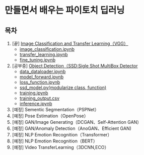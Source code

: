 # 만들면서 배우는 파이토치 딥러닝

## 목차

1. [끝] [Image Classification and Transfer Learning（VGG）](/1_image_classification/)
    - [image_classification.ipynb](/1_image_classification/1-image_classification.ipynb)
    - [transfer_learning.ipynb](/1_image_classification/2-transfer_learning.ipynb)
    - [fine_tuning.ipynb](/1_image_classification/3-fine_tuning.ipynb)
2. [공부중] [Object Detection（SSD:Sigle Shot MultiBox Detector](/2_objectdetection/)
    - [data_dataloader.ipynb](/2_objectdetection/1-dataset_dataloader.ipynb)
    - [model_forward.ipynb](/2_objectdetection/2-model_forward.ipynb)
    - [loss_function.ipynb](/2_objectdetection/3-loss_function.ipynb)
    - [ssd_model.py(modularize class, function)](/2_objectdetection/ssd_model.py)
    - [training.ipynb](/2_objectdetection/4-training.ipynb)
    - [training_output.csv](/2_objectdetection/log_output.csv)
    - [inference.ipynb](/2_objectdetection/5-inference.ipynb)
3. [예정] Sementic Segmentation（PSPNet）
4. [예정] Pose Estimation（OpenPose）
5. [예정] GAN/Image Generating（DCGAN、Self-Attention GAN）
6. [예정] GAN/Anomaly Detection（AnoGAN、Efficient GAN)
7. [예정] NLP Emotion Recognition（Transformer）
8. [예정] NLP Emotion Recognition（BERT）
9. [예정] Video TransferLearning（3DCNN,ECO）
